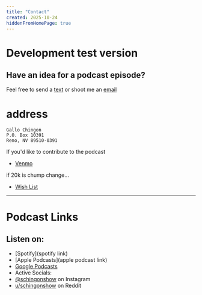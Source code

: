 ```yaml
---
title: "Contact"
created: 2025-10-24
hiddenFromHomePage: true
---
```


# Development test version

## Have an idea for a podcast episode?
Feel free to send a [text](sms://12817667970)
or
shoot me an <a href="mailto:el.gallo.cochino@gmail.com?subject=Episode Idea">email</a>

# address
```
Gallo Chingon
P.O. Box 10391
Reno, NV 89510-0391

```

If you'd like to contribute to the podcast

*   [Venmo](https://venmo.com/cochinochingon)

if 20k is chump change…

*   [Wish List](https://www.bhphotovideo.com/find/wishlist.jsp#/)

* * *
# Podcast Links
## Listen on:
- [Spotify](spotify link)<a href='https://open.spotify.com/show/3XjoipCU3QzeIaQAAQpBdW'><i class='fab fa-spotify'></i></a>
- [Apple Podcasts](apple podcast link) <a href='https://podcasts.apple.com/us/podcast/sucias/id1548173787'> <i class='fas fa-podcast'></i></a>
- [Google Podcasts](https://podcasts.google.com/feed/aHR0cHM6Ly9hbmNob3IuZm0vcy80MjI0YzYzYy9wb2RjYXN0L3Jzcw)<a href='https://podcasts.google.com/feed/aHR0cHM6Ly9hbmNob3IuZm0vcy80MjI0YzYzYy9wb2RjYXN0L3Jzcw'><i class='fab fa-google-play'></i></a>
- Active Socials:
- [@schingonshow](https://instagram.com/schingon.show) on Instagram  <a href='https://www.instagram.com/schingon.show'><i class='fab fa-instagram'></i></a>
- [u/schingonshow](https://reddit.com/u/schingonshow/submitted) on Reddit <a href='https://reddit.com/u/schingonshow/submitted'><i class='fa-brands fa-reddit'></i></a>
